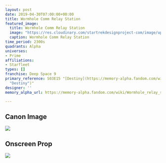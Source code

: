 ```yaml
---
layout: post
date: 2019-04-30T07:00:00+00:00
title: Wormhole Comm Relay Station
featured_image:
  title: Wormhole Comm Relay Station
  image: "https://res.cloudinary.com/startrekdesignproject-com/image/upload/v1556675619/Wormhole_Comm_Relay.png"
  caption: Wormhole Comm Relay Station
time_period: 2300s
quadrants: Alpha
universes:
- Prime
affiliations:
- Starfleet
types: []
franchise: Deep Space 9
primary_reference: S03E15 "[Destiny](https://memory-alpha.fandom.com/wiki/Destiny
  "Destiny")"
designer: ''
memory_alpha_url: https://memory-alpha.fandom.com/wiki/Wormhole_relay_station

---
```

## Canon Image

![](https://res.cloudinary.com/startrekdesignproject-com/image/upload/v1556675619/Wormhole_Comm_Relay_Project_Destiny_1.jpg)

## Onscreen Prop

![](https://res.cloudinary.com/startrekdesignproject-com/image/upload/v1556675619/WormholeCommRelayProject_Prop.jpg)
